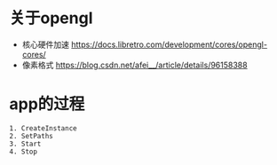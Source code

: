 # 关于opengl 
- 核心硬件加速
    https://docs.libretro.com/development/cores/opengl-cores/ 
- 像素格式
    https://blog.csdn.net/afei__/article/details/96158388

# app的过程
    1. CreateInstance
    2. SetPaths
    3. Start
    4. Stop
    